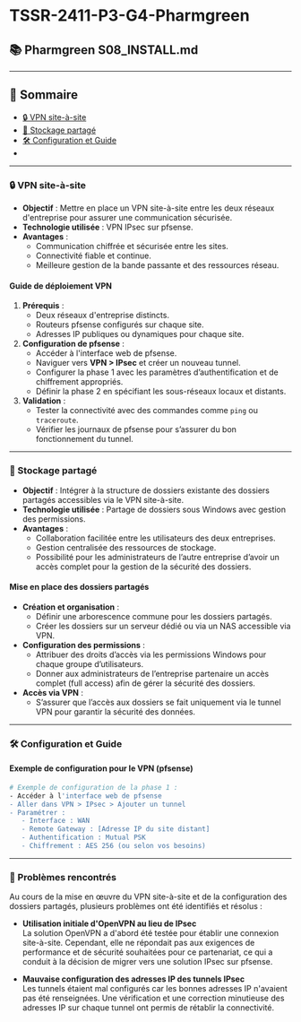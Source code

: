 # TSSR-2411-P3-G4-Pharmgreen
## 📚 Pharmgreen S08_INSTALL.md

---
## 📑 Sommaire
- [🔒 VPN site-à-site](#vpn-site-à-site)
- [📁 Stockage partagé](#stockage-partagé)
- [🛠️ Configuration et Guide](#configuration-et-guide)
- 
---

### **🔒 VPN site-à-site**
<span id="vpn-site-à-site"></span>

- **Objectif** : Mettre en place un VPN site-à-site entre les deux réseaux d'entreprise pour assurer une communication sécurisée.  
- **Technologie utilisée** : VPN IPsec sur pfsense.  
- **Avantages** :  
  - Communication chiffrée et sécurisée entre les sites.  
  - Connectivité fiable et continue.  
  - Meilleure gestion de la bande passante et des ressources réseau.

#### **Guide de déploiement VPN**
1. **Prérequis** :
   - Deux réseaux d'entreprise distincts.
   - Routeurs pfsense configurés sur chaque site.
   - Adresses IP publiques ou dynamiques pour chaque site.
2. **Configuration de pfsense** :
   - Accéder à l'interface web de pfsense.
   - Naviguer vers **VPN > IPsec** et créer un nouveau tunnel.
   - Configurer la phase 1 avec les paramètres d’authentification et de chiffrement appropriés.
   - Définir la phase 2 en spécifiant les sous-réseaux locaux et distants.
3. **Validation** :
   - Tester la connectivité avec des commandes comme `ping` ou `traceroute`.
   - Vérifier les journaux de pfsense pour s’assurer du bon fonctionnement du tunnel.
  
---

### **📁 Stockage partagé**
<span id="stockage-partagé"></span>

- **Objectif** : Intégrer à la structure de dossiers existante des dossiers partagés accessibles via le VPN site-à-site.  
- **Technologie utilisée** : Partage de dossiers sous Windows avec gestion des permissions.  
- **Avantages** :  
  - Collaboration facilitée entre les utilisateurs des deux entreprises.  
  - Gestion centralisée des ressources de stockage.
  - Possibilité pour les administrateurs de l’autre entreprise d’avoir un accès complet pour la gestion de la sécurité des dossiers.

#### **Mise en place des dossiers partagés**
- **Création et organisation** :
  - Définir une arborescence commune pour les dossiers partagés.
  - Créer les dossiers sur un serveur dédié ou via un NAS accessible via VPN.
- **Configuration des permissions** :
  - Attribuer des droits d’accès via les permissions Windows pour chaque groupe d’utilisateurs.
  - Donner aux administrateurs de l’entreprise partenaire un accès complet (full access) afin de gérer la sécurité des dossiers.
- **Accès via VPN** :
  - S’assurer que l’accès aux dossiers se fait uniquement via le tunnel VPN pour garantir la sécurité des données.

---

### **🛠️ Configuration et Guide**
<span id="configuration-et-guide"></span>

#### **Exemple de configuration pour le VPN (pfsense)**

```bash
# Exemple de configuration de la phase 1 :
- Accéder à l'interface web de pfsense
- Aller dans VPN > IPsec > Ajouter un tunnel
- Paramétrer :
   - Interface : WAN
   - Remote Gateway : [Adresse IP du site distant]
   - Authentification : Mutual PSK
   - Chiffrement : AES 256 (ou selon vos besoins)
```
--- 

### **🚧 Problèmes rencontrés**
<span id="problemes-rencontres"></span>

Au cours de la mise en œuvre du VPN site-à-site et de la configuration des dossiers partagés, plusieurs problèmes ont été identifiés et résolus :

- **Utilisation initiale d'OpenVPN au lieu de IPsec**  
  La solution OpenVPN a d'abord été testée pour établir une connexion site-à-site. Cependant, elle ne répondait pas aux exigences de performance et de sécurité souhaitées pour ce partenariat, ce qui a conduit à la décision de migrer vers une solution IPsec sur pfsense.

- **Mauvaise configuration des adresses IP des tunnels IPsec**  
  Les tunnels étaient mal configurés car les bonnes adresses IP n'avaient pas été renseignées. Une vérification et une correction minutieuse des adresses IP sur chaque tunnel ont permis de rétablir la connectivité.









